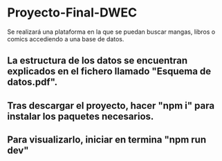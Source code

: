 # Proyecto-Final-DWEC
Se realizará una plataforma en la que se puedan buscar mangas, libros o comics accediendo a una base de datos.
## La estructura de los datos se encuentran explicados en el fichero llamado "Esquema de datos.pdf".
## Tras descargar el proyecto, hacer "npm i" para instalar los paquetes necesarios.
## Para visualizarlo, iniciar en termina "npm run dev"
